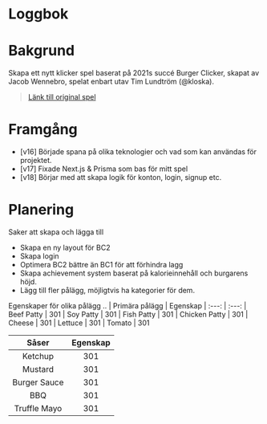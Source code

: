 # Loggbok

# Bakgrund
Skapa ett nytt klicker spel baserat på 2021s succé Burger Clicker, skapat av Jacob Wennebro, spelat enbart utav Tim Lundtröm (@kloska).

> [Länk till original spel](https://ntig-umea.github.io/clicker-JacobWennebro/)

# Framgång
* [v16] Började spana på olika teknologier och vad som kan användas för projektet.
* [v17] Fixade Next.js & Prisma som bas för mitt spel
* [v18] Börjar med att skapa logik för konton, login, signup etc.

# Planering
Saker att skapa och lägga till
* Skapa en ny layout för BC2
* Skapa login
* Optimera BC2 bättre än BC1 för att förhindra lagg
* Skapa achievement system baserat på kalorieinnehåll och burgarens höjd.
* Lägg till fler pålägg, möjligtvis ha kategorier för dem.

Egenskaper för olika pålägg ..
| Primära pålägg | Egenskap
| :---: | :---:
| Beef Patty | 301
| Soy Patty | 301
| Fish Patty | 301
| Chicken Patty | 301
| Cheese | 301
| Lettuce | 301
| Tomato | 301

| Såser | Egenskap
| :---: | :---:
| Ketchup | 301
| Mustard | 301
| Burger Sauce | 301
| BBQ | 301
| Truffle Mayo | 301
